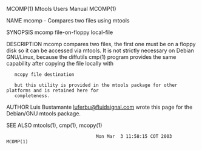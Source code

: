 MCOMP(1)                                  Mtools Users Manual                                 MCOMP(1)

NAME
       mcomp - Compares two files using mtools

SYNOPSIS
       mcomp file-on-floppy local-file

DESCRIPTION
       mcomp  compares  two  files,  the  first one must be on a floppy disk so it can be accessed via
       mtools.  It is not strictly necessary on Debian GNU/Linux, because the diffutils cmp(1) program
       provides the same capability after copying the file locally with

       mcopy file destination

       but this utility is provided in the mtools package for other platforms and is retained here for
       completeness.

AUTHOR
       Luis Bustamante <luferbu@fluidsignal.com> wrote this page for the Debian/GNU mtools package.

SEE ALSO
       mtools(1), cmp(1), mcopy(1)

                                     Mon Mar  3 11:58:15 COT 2003                             MCOMP(1)
